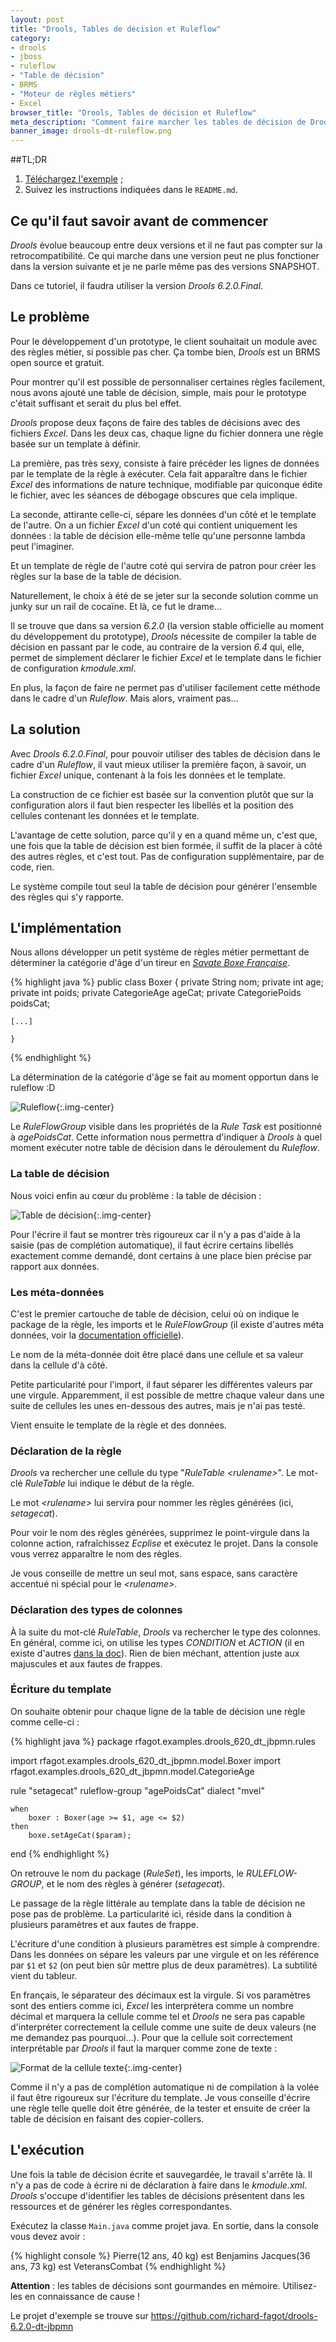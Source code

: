 ```yaml
---
layout: post
title: "Drools, Tables de décision et Ruleflow"
category: 
- drools
- jboss
- ruleflow
- "Table de décision"
- BRMS
- "Moteur de règles métiers"
- Excel
browser_title: "Drools, Tables de décision et Ruleflow"
meta_description: "Comment faire marcher les tables de décision de Drools avec un ruleflow"
banner_image: drools-dt-ruleflow.png
---
```

<!--La documentation de *Drools* est vraiment pauvre et la communauté autour de cette technologie des *moteurs de règles* (BRMS) assez marginale. 

La résolution des problèmes que l'on rencontre au cours des développements se heurte à cette absence de connaissance sur le sujet et devient vite un vrai calvaire.
-->

##TL;DR
1. [Téléchargez l'exemple](https://github.com/richard-fagot/drools-6.2.0-dt-jbpmn) ;
2. Suivez les instructions indiquées dans le `README.md`.

## Ce qu'il faut savoir avant de commencer
*Drools* évolue beaucoup entre deux versions et il ne faut pas compter sur la retrocompatibilité. Ce qui marche dans une version peut ne plus fonctioner dans la version suivante et je ne parle même pas des versions SNAPSHOT.

Dans ce tutoriel, il faudra utiliser la version *Drools 6.2.0.Final*.

## Le problème
Pour le développement d'un prototype, le client souhaitait un module avec des règles métier, si possible pas cher. Ça tombe bien, *Drools* est un BRMS open source et gratuit.

Pour montrer qu'il est possible de personnaliser certaines règles facilement, nous avons ajouté une table de décision, simple, mais pour le prototype c'était suffisant et serait du plus bel effet.

*Drools* propose deux façons de faire des tables de décisions avec des fichiers *Excel*. Dans les deux cas, chaque ligne du fichier donnera une règle basée sur un template à définir.

La première, pas très sexy, consiste à faire précéder les lignes de données par le template de la règle à exécuter. Cela fait apparaître dans le fichier *Excel* des informations de nature technique, modifiable par quiconque édite le fichier, avec les séances de débogage obscures que cela implique.

La seconde, attirante celle-ci, sépare les données d'un côté et le template de l'autre. On a un fichier *Excel* d'un coté qui contient uniquement les données : la table de décision elle-même telle qu'une personne lambda peut l'imaginer.

Et un template de règle de l'autre coté qui servira de patron pour créer les règles sur la base de la table de décision.

Naturellement, le choix à été de se jeter sur la seconde solution comme un junky sur un rail de cocaïne. Et là, ce fut le drame...

Il se trouve que dans sa version *6.2.0* (la version stable officielle au moment du développement du prototype), *Drools*  nécessite de compiler la table de décision en passant par le code, au contraire de la version *6.4* qui, elle, permet de simplement déclarer le fichier *Excel* et le template dans le fichier de configuration *kmodule.xml*. 

En plus, la façon de faire ne permet pas d'utiliser facilement cette méthode dans le cadre d'un *Ruleflow*. Mais alors, vraiment pas...


## La solution
Avec *Drools 6.2.0.Final*, pour pouvoir utiliser des tables de décision dans le cadre d'un *Ruleflow*, il vaut mieux utiliser la première façon, à savoir, un fichier *Excel* unique, contenant à la fois les données et le template. 

La construction de ce fichier est basée sur la convention plutôt que sur la configuration alors il faut bien respecter les libellés et la position des cellules contenant les données et le template. 

L'avantage de cette solution, parce qu'il y en a quand même un, c'est que, une fois que la table de décision est bien formée, il suffit de la placer à côté des autres règles, et c'est tout. Pas de configuration supplémentaire, par de code, rien. 

Le système compile tout seul la table de décision pour générer l'ensemble des règles qui s'y rapporte.

## L'implémentation
Nous allons développer un petit système de règles métier permettant de déterminer la catégorie d'âge d'un tireur en [*Savate Boxe Française*](http://www.esprit-savate.fr). 

{% highlight java %}
    public class Boxer {
        private String nom;
        private int age;
        private int poids;
        private CategorieAge ageCat;
        private CategoriePoids poidsCat;
        
    [...]
        
    }
{% endhighlight %}

La détermination de la catégorie d'âge se fait au moment opportun dans le ruleflow :D

![Ruleflow]({{site.url}}/assets/images/drools-dt-jbpmn/ruleflow.png){:.img-center}

Le *RuleFlowGroup* visible dans les propriétés de la *Rule Task* est positionné à *agePoidsCat*. Cette information nous permettra d'indiquer à *Drools* à quel moment exécuter notre table de décision dans le déroulement du *Ruleflow*.

### La table de décision

Nous voici enfin au cœur du problème : la table de décision :

![Table de décision]({{site.url}}/assets/images/drools-dt-jbpmn/dt.png){:.img-center}

Pour l'écrire il faut se montrer très rigoureux car il n'y a pas d'aide à la saisie (pas de complétion automatique), il faut écrire certains libellés exactement comme demandé, dont certains à une place bien précise par rapport aux données.

### Les méta-données
C'est le premier cartouche de table de décision, celui où on indique le package de la règle, les imports et le *RuleFlowGroup* (il existe d'autres méta données, voir la [documentation officielle](http://docs.jboss.org/drools/release/6.2.0.Final/drools-docs/html_single/index.html)).

Le nom de la méta-donnée doit être placé dans une cellule et sa valeur dans la cellule d'à côté. 

Petite particularité pour l'import, il faut séparer les différentes valeurs par une virgule. Apparemment, il est possible de mettre chaque valeur dans une suite de cellules les unes en-dessous des autres, mais je n'ai pas testé.

Vient ensuite le template de la règle et des données. 

### Déclaration de la règle
*Drools* va rechercher une cellule du type "*RuleTable \<rulename\>*". Le mot-clé *RuleTable* lui indique le début de la règle. 

Le mot *\<rulename\>* lui servira pour nommer les règles générées (ici, *setagecat*).

Pour voir le nom des règles générées, supprimez le point-virgule dans la colonne action, rafraîchissez *Ecplise* et exécutez le projet. Dans la console vous verrez apparaître le nom des règles. 

Je vous conseille de mettre un seul mot, sans espace, sans caractère accentué ni spécial pour le *\<rulename\>*.

### Déclaration des types de colonnes
À la suite du mot-clé *RuleTable*, *Drools* va rechercher le type des colonnes. En général, comme ici, on utilise les types *CONDITION* et *ACTION* (il en existe d'autres [dans la doc](http://docs.jboss.org/drools/release/6.2.0.Final/drools-docs/html_single/index.html#d0e5258)). Rien de bien méchant, attention juste aux majuscules et aux fautes de frappes.

### Écriture du template
On souhaite obtenir pour chaque ligne de la table de décision une règle comme celle-ci :

{% highlight java %}
package rfagot.examples.drools_620_dt_jbpmn.rules

import rfagot.examples.drools_620_dt_jbpmn.model.Boxer
import rfagot.examples.drools_620_dt_jbpmn.model.CategorieAge


rule "setagecat"
ruleflow-group "agePoidsCat"
dialect "mvel"

    when
        boxer : Boxer(age >= $1, age <= $2)
    then
        boxe.setAgeCat($param);
end 
{% endhighlight %}

On retrouve le nom du package (*RuleSet*), les imports, le *RULEFLOW-GROUP*, et le nom des règles à générer (*setagecat*).

Le passage de la règle littérale au template dans la table de décision ne pose pas de problème. La particularité ici, réside dans la condition à plusieurs paramètres et aux fautes de frappe.

L'écriture d'une condition à plusieurs paramètres est simple à comprendre. Dans les données on sépare les valeurs par une virgule et on les référence par `$1` et `$2` (on peut bien sûr mettre plus de deux paramètres). La subtilité vient du tableur. 

En français, le séparateur des décimaux est la virgule. Si vos paramètres sont des entiers comme ici, *Excel* les interprétera comme un nombre décimal et marquera la cellule comme tel et *Drools* ne sera pas capable d'interpréter correctement la cellule comme une suite de deux valeurs (ne me demandez pas pourquoi...). Pour que la cellule soit correctement interprétable par *Drools* il faut la marquer comme zone de texte :

![Format de la cellule texte]({{site.url}}/assets/images/drools-dt-jbpmn/cellule-texte.png){:.img-center}

Comme il n'y a pas de complétion automatique ni de compilation à la volée il faut être rigoureux sur l'écriture du template. Je vous conseille d'écrire une règle telle quelle doit être générée, de la tester et ensuite de créer la table de décision en faisant des copier-collers.

## L'exécution
Une fois la table de décision écrite et sauvegardée, le travail s'arrête là. Il n'y a pas de code à écrire ni de déclaration à faire dans le *kmodule.xml*. *Drools* s'occupe d'identifier les tables de décisions présentent dans les ressources et de générer les règles correspondantes.

Exécutez la classe `Main.java` comme projet java. En sortie, dans la console vous devez avoir :

{% highlight console %}
Pierre(12 ans, 40 kg) est Benjamins
Jacques(36 ans, 73 kg) est VeteransCombat
{% endhighlight %}

**Attention** : les tables de décisions sont gourmandes en mémoire. Utilisez-les en connaissance de cause !


Le projet d'exemple se trouve sur <https://github.com/richard-fagot/drools-6.2.0-dt-jbpmn>
